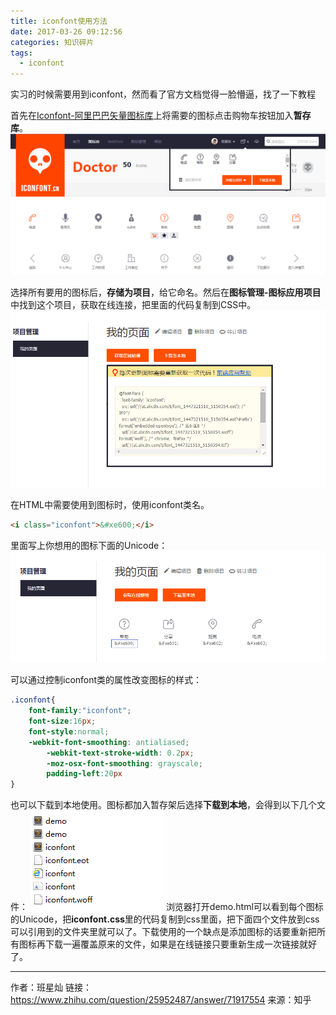 ```yaml
---
title: iconfont使用方法
date: 2017-03-26 09:12:56
categories: 知识碎片
tags:
  - iconfont
---
```

实习的时候需要用到iconfont，然而看了官方文档觉得一脸懵逼，找了一下教程

首先在[Iconfont-阿里巴巴矢量图标库](http://www.iconfont.cn/)上将需要的图标点击购物车按钮加入**暂存库**。
![](https://github.com/Yx1aoq1/Yx1aoq1.github.io/raw/master/images/iconfont-img-1.png)

选择所有要用的图标后，**存储为项目**，给它命名。然后在**图标管理-图标应用项目**中找到这个项目，获取在线连接，把里面的代码复制到CSS中。
![](https://github.com/Yx1aoq1/Yx1aoq1.github.io/raw/master/images/iconfont-img-2.png)

在HTML中需要使用到图标时，使用iconfont类名。
```html
<i class="iconfont">&#xe600;</i>
```
里面写上你想用的图标下面的Unicode：
![](https://github.com/Yx1aoq1/Yx1aoq1.github.io/raw/master/images/iconfont-img-3.png)

可以通过控制iconfont类的属性改变图标的样式：
```css
.iconfont{
	font-family:"iconfont";
	font-size:16px;
	font-style:normal;
	-webkit-font-smoothing: antialiased;
        -webkit-text-stroke-width: 0.2px;
        -moz-osx-font-smoothing: grayscale; 
        padding-left:20px
}
```

也可以下载到本地使用。图标都加入暂存架后选择**下载到本地**，会得到以下几个文件：
![](https://github.com/Yx1aoq1/Yx1aoq1.github.io/raw/master/images/iconfont-img-4.png)
浏览器打开demo.html可以看到每个图标的Unicode，把**iconfont.css**里的代码复制到css里面，把下面四个文件放到css可以引用到的文件夹里就可以了。下载使用的一个缺点是添加图标的话要重新把所有图标再下载一遍覆盖原来的文件，如果是在线链接只要重新生成一次链接就好了。

***
作者：班星灿
链接：https://www.zhihu.com/question/25952487/answer/71917554
来源：知乎